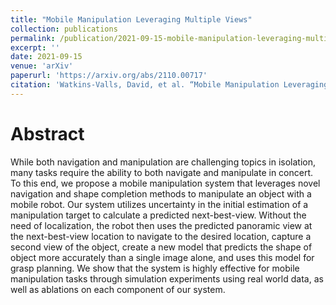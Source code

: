 ```yaml
---
title: "Mobile Manipulation Leveraging Multiple Views"
collection: publications
permalink: /publication/2021-09-15-mobile-manipulation-leveraging-multiple-views
excerpt: ''
date: 2021-09-15
venue: 'arXiv'
paperurl: 'https://arxiv.org/abs/2110.00717'
citation: 'Watkins-Valls, David, et al. “Mobile Manipulation Leveraging Multiple Views.” ArXiv:2110.00717 [Cs], Oct. 2021. arXiv.org, http://arxiv.org/abs/2110.00717.'
---
```


# Abstract
While both navigation and manipulation are challenging topics in isolation, many tasks require the ability to both navigate and manipulate in concert. To this end, we propose a mobile manipulation system that leverages novel navigation and shape completion methods to manipulate an object with a mobile robot. Our system utilizes uncertainty in the initial estimation of a manipulation target to calculate a predicted next-best-view. Without the need of localization, the robot then uses the predicted panoramic view at the next-best-view location to navigate to the desired location, capture a second view of the object, create a new model that predicts the shape of object more accurately than a single image alone, and uses this model for grasp planning. We show that the system is highly effective for mobile manipulation tasks through simulation experiments using real world data, as well as ablations on each component of our system. 
